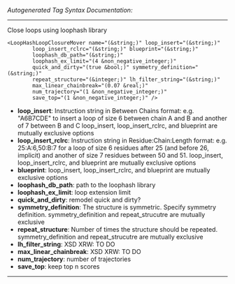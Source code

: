 _Autogenerated Tag Syntax Documentation:_

---
Close loops using loophash library

```
<LoopHashLoopClosureMover name="(&string;)" loop_insert="(&string;)"
        loop_insert_rclrc="(&string;)" blueprint="(&string;)"
        loophash_db_path="(&string;)"
        loophash_ex_limit="(4 &non_negative_integer;)"
        quick_and_dirty="(true &bool;)" symmetry_definition="(&string;)"
        repeat_structure="(&integer;)" lh_filter_string="(&string;)"
        max_linear_chainbreak="(0.07 &real;)"
        num_trajectory="(1 &non_negative_integer;)"
        save_top="(1 &non_negative_integer;)" />
```

-   **loop_insert**: Instruction string in Between Chains format: e.g. "A6B7CDE" to insert a loop of size 6 between chain A and B and another of 7 between B and C loop_insert, loop_insert_rclrc, and blueprint are mutually exclusive options
-   **loop_insert_rclrc**: Instruction string in Residue:Chain:Length format: e.g. 25:A:6,50:B:7 for a loop of size 6 residues after 25 (and before 26, implicit) and another of size 7 residues between 50 and 51. loop_insert, loop_insert_rclrc, and blueprint are mutually exclusive options
-   **blueprint**: loop_insert, loop_insert_rclrc, and blueprint are mutually exclusive options
-   **loophash_db_path**: path to the loophash library
-   **loophash_ex_limit**: loop extension limit
-   **quick_and_dirty**: remodel quick and dirty?
-   **symmetry_definition**: The structure is symmetric. Specify symmetry definition. symmetry_definition and repeat_strucutre are mutually exclusive
-   **repeat_structure**: Number of times the structure should be repeated. symmetry_definition and repeat_strucutre are mutually exclusive
-   **lh_filter_string**: XSD XRW: TO DO
-   **max_linear_chainbreak**: XSD XRW: TO DO
-   **num_trajectory**: number of trajectories
-   **save_top**: keep top n scores

---
